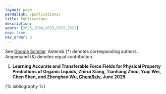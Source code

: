 ```yaml
---
layout: page
permalink: /publications/
title: Publications
description: 
years: [2025,2024,2023,2022,2021]
nav: true
nav_order: 3
---
```


See [Google Scholar](https://scholar.google.com/citations?hl=en&user=wo1zj5kAAAAJ&view_op=list_works&sortby=pubdate). Asterisk (*) denotes corresponding authors. Ampersand (&) denotes equal contribution.

<!--#### Preprint & In Press-->

1. **Learning Accurate and Transferable Force Fields for Physical Property Predictions of Organic Liquids, Zhirui Xiang, Tianhang Zhou, Yuqi Wei, Chen Shen, and Zhenghao Wu, [ChemRxiv](https://chemrxiv.org/engage/chemrxiv/article-details/68186aaf50018ac7c57446ac), June 2025**

<!-- _pages/publications.md -->

<!-- Bibsearch Feature -->

<!-- {% include bib_search.liquid %} -->

<div class="publications">

{% bibliography %}

</div>
